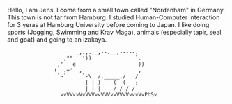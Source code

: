 Hello, I am Jens. I come from a small town called "Nordenham" in Germany. This town is not far from Hamburg.
I studied Human-Computer interaction for 3 yeras at Hamburg University before coming to Japan. I like doing sports (Jogging, Swimming and Krav Maga), animals (especially tapir, seal and goat) and going to an izakaya. 
	
    				      _,.,.__,--.__,-----.
                      ,""   '))              `.
                    ,'   e                    ))
                   (  .='__,                  ,
                    `~`     `-\  /._____,/   /
                             | | )    (  (   ;
                             | | |    / / / / 
                     vvVVvvVvVVVvvVVVvvVVvVvvvVvPhSv 
